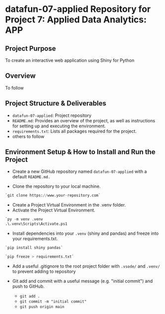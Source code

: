 # datafun-07-applied Repository for Project 7: Applied Data Analytics: APP

## Project Purpose
To create an interactive web application using Shiny for Python

## Overview
To follow

## Project Structure & Deliverables
- `datafun-07-applied`: Project repository
- `README.md`: Provides an overview of the project, as well as instructions for setting up and executing the environment.
- `requirements.txt`: Lists all packages required for the project.
- others to follow

## Environment Setup & How to Install and Run the Project

- Create a new GitHub repository named `datafun-07-applied` with a default `README.md.`

- Clone the repository to your local machine.
```python
`git clone https://www.your-repository.com`
```
- Create a Project Virtual Environment in the .venv folder.
- Activate the Project Virtual Environment.
```python
`py -m venv .venv
.\.venv\Scripts\Activate.ps1
```
- Install dependencies into your `.venv` (shiny and pandas) and freeze into your requirements.txt.

```python
`pip install shiny pandas`
```
```python
`pip freeze > requirements.txt`
```
- Add a useful .gitignore to the root project folder with `.vsode/` and `.venv/` to prevent adding to repository

- Git add and commit with a useful message (e.g. "initial commit") and push to GitHub.
    - `git add .`
    - `git commit -m "initial commit"`
    - `git push origin main`



